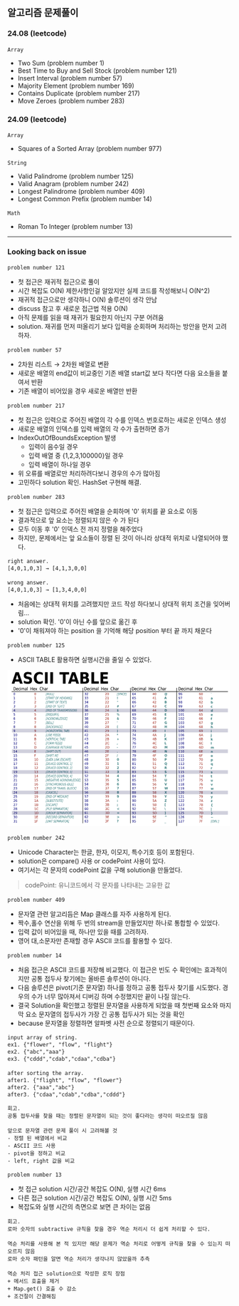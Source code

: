 ## 알고리즘 문제풀이

<h3> 24.08 (leetcode) </h3>

`Array`
  
  + Two Sum (problem number 1)
  + Best Time to Buy and Sell Stock (problem number 121)
  + Insert Interval (problem number 57)
  + Majority Element (problem number 169)
  + Contains Duplicate (problem number 217)
  + Move Zeroes (problem number 283)
  

<h3> 24.09 (leetcode) </h3>

`Array`

  + Squares of a Sorted Array (problem number 977)

`String`

  + Valid Palindrome (problem number 125)
  + Valid Anagram (problem number 242)
  + Longest Palindrome (problem number 409)
  + Longest Common Prefix (problem number 14)

`Math`

  + Roman To Integer (problem number 13)

---
<h3> Looking back on issue </h3>

`problem number 121`
  
  + 첫 접근은 재귀적 접근으로 풀이
  + 시간 복잡도 O(N) 제한사항인걸 알았지만 실제 코드를 작성해보니 O(N^2)
  + 재귀적 접근으로만 생각하니 O(N) 솔루션이 생각 안남
  + discuss 참고 후 새로운 접근법 적용 O(N)
  + 아직 문제를 읽을 때 재귀가 필요한지 아닌지 구분 어려움
  + solution. 재귀를 먼저 떠올리기 보다 입력을 순회하며 처리하는 방안을 먼저 고려하자.

`problem number 57`
  
  + 2차원 리스트 → 2차원 배열로 변환
  + 새로운 배열의 end값이 비교중인 기존 배열 start값 보다 작다면 다음 요소들을 붙여서 반환
  + 기존 배열이 비어있을 경우 새로운 배열만 반환

`problem number 217`
  
  + 첫 접근은 입력으로 주어진 배열의 각 수를 인덱스 번호로하는 새로운 인덱스 생성
  + 새로운 배열의 인덱스를 입력 배열의 각 수가 출현하면 증가
  + IndexOutOfBoundsException 발생
    + 입력이 음수일 경우
    + 입력 배열 중 {1,2,3,100000}일 경우
    + 입력 배열이 하나일 경우
  + 위 오류를 배열로만 처리하려다보니 경우의 수가 많아짐
  + 고민하다 solution 확인. HashSet 구현해 해결.

`problem number 283`

  + 첫 접근은 입력으로 주어진 배열을 순회하며 '0' 위치를 끝 요소로 이동
  + 결과적으로 앞 요소는 정렬되지 않은 수 가 된다
  + 모두 이동 후 '0' 인덱스 전 까지 정렬을 해주었다
  + 하지만, 문제에서는 앞 요소들이 정렬 된 것이 아니라 상대적 위치로 나열되어야 했다.

```
right answer.
[4,0,1,0,3] → [4,1,3,0,0]

wrong answer.
[4,0,1,0,3] → [1,3,4,0,0]
```

  + 처음에는 상대적 위치를 고려했지만 코드 작성 하다보니 상대적 위치 조건을 잊어버림...
  + solution 확인. '0'이 아닌 수를 앞으로 옮긴 후
  + '0'이 채워져야 하는 position 을 기억해 해당 position 부터 끝 까지 채운다

`problem number 125`

  + ASCII TABLE 활용하면 실행시간을 줄일 수 있었다.

<img src="images/ASCII_TABLE.png" width="500" height="350"/>

`problem number 242`

  + Unicode Character는 한글, 한자, 이모지, 특수기호 등이 포함된다.
  + solution은 compare() 사용 or codePoint 사용이 있다.
  + 여기서는 각 문자의 codePoint 값을 구해 solution을 만들었다.

> codePoint: 유니코드에서 각 문자를 나타내는 고유한 값

`problem number 409`

  + 문자열 관련 알고리듬은 Map 클래스를 자주 사용하게 된다.
  + 짝수,홀수 연산을 위해 두 번의 stream을 만들었지만 하나로 통합할 수 있었다.
  + 입력 값이 비어있을 때, 하나만 있을 때를 고려하자.
  + 영어 대,소문자만 존재할 경우 ASCII 코드를 활용할 수 있다.

`problem number 14`

  + 처음 접근은 ASCII 코드를 저장해 비교했다. 이 접근은 빈도 수 확인에는 효과적이지만 공통 접두사 찾기에는 올바른 솔루션이 아니다.
  + 다음 솔루션은 pivot(기준 문자열) 하나를 정하고 공통 접두사 찾기를 시도했다. 경우의 수가 너무 많아져서 디버깅 하며 수정했지만 끝이 나질 않는다.
  + 결국 Solution을 확인했고 정렬된 문자열을 사용하게 되었을 때 첫번째 요소와 마지막 요소 문자열의 접두사가 가장 긴 공통 접두사가 되는 것을 확인
  + because 문자열을 정렬하면 알파벳 사전 순으로 정렬되기 때문이다.

```
input array of string.
ex1. {"flower", "flow", "flight"}
ex2. {"abc","aaa"}
ex3. {"cddd","cdab","cdaa","cdba"}

after sorting the array.
after1. {"flight", "flow", "flower"}
after2. {"aaa","abc"}
after3. {"cdaa","cdab","cdba","cddd"}
```

```
회고.
공통 접두사를 찾을 때는 정렬된 문자열이 되는 것이 좋다라는 생각이 떠오르질 않음

앞으로 문자열 관련 문제 풀이 시 고려해볼 것
- 정렬 된 배열에서 비교
- ASCII 코드 사용
- pivot을 정하고 비교
- left, right 값을 비교
```

`problem number 13`

  + 첫 접근 solution 시간/공간 복잡도 O(N), 실행 시간 6ms
  + 다른 접근 solution 시간/공간 복잡도 O(N), 실행 시간 5ms
  + 복잡도와 실행 시간의 측면으로 보면 큰 차이는 없음

```
회고.
로마 숫자의 subtractive 규칙을 찾을 경우 역순 처리시 더 쉽게 처리할 수 있다.

역순 처리를 사용해 본 적 있지만 해당 문제가 역순 처리로 어떻게 규칙을 찾을 수 있는지 떠오르지 않음
로마 숫자 패턴을 알면 역순 처리가 생각나지 않았을까 추측

역순 처리 접근 solution으로 작성한 로직 장점
+ 메서드 호출을 제거
+ Map.get() 호출 수 감소
+ 조건절이 간결해짐
```
